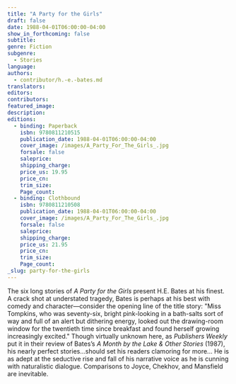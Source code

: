 ```yaml
---
title: "A Party for the Girls"
draft: false
date: 1988-04-01T06:00:00-04:00
show_in_forthcoming: false
subtitle:
genre: Fiction
subgenre:
  - Stories
language:
authors:
  - contributor/h.-e.-bates.md
translators:
editors:
contributors:
featured_image:
description:
editions:
  - binding: Paperback
    isbn: 9780811210515
    publication_date: 1988-04-01T06:00:00-04:00
    cover_image: /images/A_Party_For_The_Girls_.jpg
    forsale: false
    saleprice:
    shipping_charge:
    price_us: 19.95
    price_cn:
    trim_size:
    Page_count:
  - binding: Clothbound
    isbn: 9780811210508
    publication_date: 1988-04-01T06:00:00-04:00
    cover_image: /images/A_Party_For_The_Girls_.jpg
    forsale: false
    saleprice:
    shipping_charge:
    price_us: 21.95
    price_cn:
    trim_size:
    Page_count:
_slug: party-for-the-girls
---
```


The six long stories of _A Party for the Girls_ present H.E. Bates at his finest. A crack shot at understated tragedy, Bates is perhaps at his best with comedy and character––consider the opening line of the title story: "Miss Tompkins, who was seventy-six, bright pink-looking in a bath-salts sort of way and full of an alert but dithering energy, looked out the drawing-room window for the twentieth time since breakfast and found herself growing increasingly excited." Though virtually unknown here, as _Publishers Weekly_ put it in their review of Bates’s _A Month by the Lake & Other Stories_ (1987), his nearly perfect stories…should set his readers clamoring for more... He is as adept at the seductive rise and fall of his narrative voice as he is cunning with naturalistic dialogue. Comparisons to Joyce, Chekhov, and Mansfield are inevitable.

